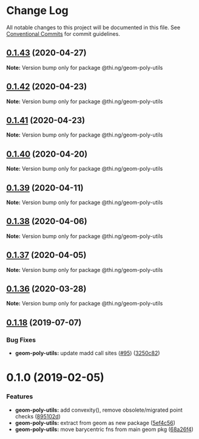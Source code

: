 # Change Log

All notable changes to this project will be documented in this file.
See [Conventional Commits](https://conventionalcommits.org) for commit guidelines.

## [0.1.43](https://github.com/thi-ng/umbrella/compare/@thi.ng/geom-poly-utils@0.1.42...@thi.ng/geom-poly-utils@0.1.43) (2020-04-27)

**Note:** Version bump only for package @thi.ng/geom-poly-utils





## [0.1.42](https://github.com/thi-ng/umbrella/compare/@thi.ng/geom-poly-utils@0.1.41...@thi.ng/geom-poly-utils@0.1.42) (2020-04-23)

**Note:** Version bump only for package @thi.ng/geom-poly-utils





## [0.1.41](https://github.com/thi-ng/umbrella/compare/@thi.ng/geom-poly-utils@0.1.40...@thi.ng/geom-poly-utils@0.1.41) (2020-04-23)

**Note:** Version bump only for package @thi.ng/geom-poly-utils





## [0.1.40](https://github.com/thi-ng/umbrella/compare/@thi.ng/geom-poly-utils@0.1.39...@thi.ng/geom-poly-utils@0.1.40) (2020-04-20)

**Note:** Version bump only for package @thi.ng/geom-poly-utils





## [0.1.39](https://github.com/thi-ng/umbrella/compare/@thi.ng/geom-poly-utils@0.1.38...@thi.ng/geom-poly-utils@0.1.39) (2020-04-11)

**Note:** Version bump only for package @thi.ng/geom-poly-utils





## [0.1.38](https://github.com/thi-ng/umbrella/compare/@thi.ng/geom-poly-utils@0.1.37...@thi.ng/geom-poly-utils@0.1.38) (2020-04-06)

**Note:** Version bump only for package @thi.ng/geom-poly-utils





## [0.1.37](https://github.com/thi-ng/umbrella/compare/@thi.ng/geom-poly-utils@0.1.36...@thi.ng/geom-poly-utils@0.1.37) (2020-04-05)

**Note:** Version bump only for package @thi.ng/geom-poly-utils





## [0.1.36](https://github.com/thi-ng/umbrella/compare/@thi.ng/geom-poly-utils@0.1.35...@thi.ng/geom-poly-utils@0.1.36) (2020-03-28)

**Note:** Version bump only for package @thi.ng/geom-poly-utils





## [0.1.18](https://github.com/thi-ng/umbrella/compare/@thi.ng/geom-poly-utils@0.1.17...@thi.ng/geom-poly-utils@0.1.18) (2019-07-07)

### Bug Fixes

* **geom-poly-utils:** update madd call sites ([#95](https://github.com/thi-ng/umbrella/issues/95)) ([3250c82](https://github.com/thi-ng/umbrella/commit/3250c82))

# 0.1.0 (2019-02-05)

### Features

* **geom-poly-utils:** add convexity(), remove obsolete/migrated point checks ([895102d](https://github.com/thi-ng/umbrella/commit/895102d))
* **geom-poly-utils:** extract from geom as new package ([5ef4c56](https://github.com/thi-ng/umbrella/commit/5ef4c56))
* **geom-poly-utils:** move barycentric fns from main geom pkg ([68a26f4](https://github.com/thi-ng/umbrella/commit/68a26f4))
